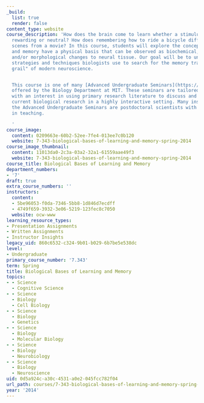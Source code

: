 ```yaml
---
_build:
  list: true
  render: false
content_type: website
course_description: 'How does the brain come to learn whether a stimulus is annoying,
  rewarding or neutral? How does remembering how to ride a bicycle differ from remembering
  scenes from a movie? In this course, students will explore the concept that learning
  and memory have a physical basis that can be observed as biochemical, physiological
  and/or morphological changes to neural tissue. Our goal will be to understand the
  strategies and techniques biologists use to search for the memory trace: the "holy
  grail" of modern neuroscience.


  This course is one of many [Advanced Undergraduate Seminars](https://biology.mit.edu/undergraduate/course_listings/advanced_undergraduate_seminars)
  offered by the Biology Department at MIT. These seminars are tailored for students
  with an interest in using primary research literature to discuss and learn about
  current biological research in a highly interactive setting. Many instructors of
  the Advanced Undergraduate Seminars are postdoctoral scientists with a strong interest
  in teaching.

  '
course_image:
  content: 0209663e-60b2-52ee-7fe4-013ee7c0b120
  website: 7-343-biological-bases-of-learning-and-memory-spring-2014
course_image_thumbnail:
  content: 11013da0-2c3a-03a2-32a1-61559aae49f3
  website: 7-343-biological-bases-of-learning-and-memory-spring-2014
course_title: Biological Bases of Learning and Memory
department_numbers:
- '7'
draft: true
extra_course_numbers: ''
instructors:
  content:
  - 5be96053-f0da-7346-5bb8-1d846d7ecdff
  - 4749f659-3932-3e06-5219-123fec8c7050
  website: ocw-www
learning_resource_types:
- Presentation Assignments
- Written Assignments
- Instructor Insights
legacy_uid: 860c6532-c324-9b01-b029-6b7be5e538dc
level:
- Undergraduate
primary_course_number: '7.343'
term: Spring
title: Biological Bases of Learning and Memory
topics:
- - Science
  - Cognitive Science
- - Science
  - Biology
  - Cell Biology
- - Science
  - Biology
  - Genetics
- - Science
  - Biology
  - Molecular Biology
- - Science
  - Biology
  - Neurobiology
- - Science
  - Biology
  - Neuroscience
uid: 0d5a924c-a30c-4531-a0e2-045fcc782f04
url_path: courses/7-343-biological-bases-of-learning-and-memory-spring-2014
year: '2014'
---
```

